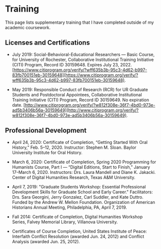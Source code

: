 # Training

This page lists supplementary training that I have completed outside of my academic coursework.

## Licenses and Certifications
* July 2019: Social-Behavioral-Educational Researchers — Basic Course, for University of Rochester, Collaborative Institutional Training Initiative (CITI) Program, Record ID 30159648. Expires July 23, 2022. [https://www.citiprogram.org/verify/?wff635b3b-95c3-4d62-b997-83fb700151eb-30159648](https://www.citiprogram.org/verify/?wff635b3b-95c3-4d62-b997-83fb700151eb-30159648).

* May 2019: Responsible Conduct of Research (RCR) for UR Graduate Students and Postdoctoral Appointees, Collaborative Institutional Training Initiative (CITI) Program, Record ID 30159649. No expiration date. [http://www.citiprogram.org/verify/?w812f308e-36f7-4bd0-973e-ad5b3406b56a-30159649](http://www.citiprogram.org/verify/?w812f308e-36f7-4bd0-973e-ad5b3406b56a-30159649).

## Professional Development
* April 24, 2020:	Certificate of Completion, “Getting Started With Oral History,” Feb. 5–12, 2020. Instructor: Stephen M. Sloan. Baylor University Institute for Oral History. 

* March 6, 2020: Certificate of Completion, Spring 2020 Programming for Humanists Course, Part I — “Digital Editions, Start to Finish,” January 17–March 6, 2020. Instructors: Drs. Laura Mandell and Diane K. Jakacki. Center of Digital Humanities Research, Texas A&M University.

* April 7, 2019: "Graduate Students Workshop: Essential Professional Development Skills for Graduate School and Early Career." Facilitators: Drs. Sara Georgini, Jerry Gonzalez, Carl Suddler, and Kate Duttro. Funded by the Andrew W. Mellon Foundation. Organization of American Historians Annual Meeting, Philadelphia, PA, April 7, 2019.

* Fall 2014: Certificate of Completion, Digital Humanities Workshop Series, Falvey Memorial Library, Villanova University.

* Certificates of Course Completion, United States Institute of Peace: Interfaith Conflict Resolution (awarded Jun. 24, 2012) and Conflict Analysis (awarded Jun. 25, 2012). 
